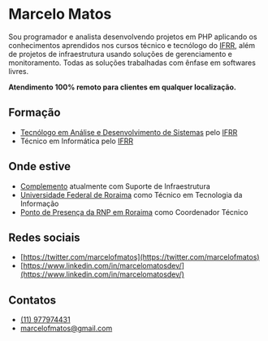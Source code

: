 # Marcelo Matos

Sou programador e analista desenvolvendo projetos em PHP aplicando os conhecimentos aprendidos nos cursos técnico e tecnólogo
do [IFRR](http://www.ifrr.edu.br/), além de projetos de infraestrutura usando soluções de gerenciamento e monitoramento. Todas as soluções trabalhadas com ênfase em softwares livres.

**Atendimento 100% remoto para clientes em qualquer localização.**

## Formação

* [Tecnólogo em Análise e Desenvolvimento de Sistemas](http://www.ifrr.edu.br/campi/boa-vista/cursos/graduacao/tecnologo-em-analise-e-desenvolvimento-de-sistemas) pelo [IFRR](http://www.ifrr.edu.br/)
* Técnico em Informática pelo [IFRR](http://www.ifrr.edu.br/)


## Onde estive

* [Complemento](https://complemento.net.br/) atualmente com Suporte de Infraestrutura
* [Universidade Federal de Roraima](http://ufrr.br) como Técnico em Tecnologia da Informação
* [Ponto de Presença da RNP em Roraima](http://www.pop-rr.rnp.br) como Coordenador Técnico

## Redes sociais

* [https://twitter.com/marcelofmatos](https://twitter.com/marcelofmatos)
* [https://www.linkedin.com/in/marcelomatosdev/](https://www.linkedin.com/in/marcelomatosdev/)

## Contatos
* [(11) 977974431](https://api.whatsapp.com/send?phone=5511977974431&text=Oi!%20Vim%20do%20seu%20site%20marcelomatos.dev%20e%20gostaria%20de%20falar%20contigo)
* [marcelofmatos@gmail.com](mailto:marcelofmatos@gmail.com)
